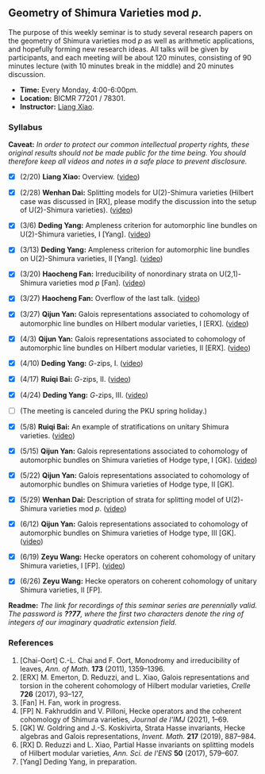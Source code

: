 ## Geometry of Shimura Varieties mod _p_.

The purpose of this weekly seminar is to study several research papers on the geometry of Shimura varieties mod _p_ as well as arithmetic applications, and hopefully forming new research ideas. All talks will be given by participants, and each meeting will be about 120 minutes, consisting of 90 minutes lecture (with 10 minutes break in the middle) and 20 minutes discussion.

- **Time:** Every Monday, 4:00-6:00pm.
- **Location:** BICMR 77201 / 78301.
- **Instructor:** [Liang Xiao](https://bicmr.pku.edu.cn/~lxiao/index.htm).


### Syllabus

**Caveat:** _In order to protect our common intellectual property rights, these original results should not be made public for the time being. You should therefore keep all videos and notes in a safe place to prevent disclosure._

- [x] (2/20) **Liang Xiao:** Overview. ([video](https://disk.pku.edu.cn/#/link/13D949E223D9C4F6145E8EE3B8EFCA44?gns=53F2170B7AA748348440F4C8CA8E9BAE%2F988401E1FBD343A79D36047AA9556A60%2F92D3A1D7B20C41C580B4E193FBC06652))
- [x] (2/28) **Wenhan Dai:** Splitting models for U(2)-Shimura varieties (Hilbert case was discussed in [RX], please modify the discussion into the setup of U(2)-Shimura varieties). ([video](https://disk.pku.edu.cn/#/link/13D949E223D9C4F6145E8EE3B8EFCA44?gns=53F2170B7AA748348440F4C8CA8E9BAE%2F988401E1FBD343A79D36047AA9556A60%2FA061176617DD472B816F89CD1EEB98DA))
- [x] (3/6) **Deding Yang:** Ampleness criterion for automorphic line bundles on U(2)-Shimura varieties, I [Yang]. ([video](https://disk.pku.edu.cn/#/link/13D949E223D9C4F6145E8EE3B8EFCA44?gns=53F2170B7AA748348440F4C8CA8E9BAE%2F988401E1FBD343A79D36047AA9556A60%2F20A68DC028414D37B52AB8DFE410137D))
- [x] (3/13) **Deding Yang:** Ampleness criterion for automorphic line bundles on U(2)-Shimura varieties, II [Yang]. ([video](https://disk.pku.edu.cn/#/link/13D949E223D9C4F6145E8EE3B8EFCA44?gns=53F2170B7AA748348440F4C8CA8E9BAE%2F988401E1FBD343A79D36047AA9556A60%2F077AF8C1FDAA489F9EC49596BA44731F))
- [x] (3/20) **Haocheng Fan:** Irreducibility of nonordinary strata on U(2,1)-Shimura varieties mod _p_ [Fan]. ([video](https://disk.pku.edu.cn/#/link/13D949E223D9C4F6145E8EE3B8EFCA44?gns=53F2170B7AA748348440F4C8CA8E9BAE%2F988401E1FBD343A79D36047AA9556A60%2FC236049A4CC842109E549C1F59881D85))
- [x] (3/27) **Haocheng Fan:** Overflow of the last talk. ([video](https://disk.pku.edu.cn/#/link/13D949E223D9C4F6145E8EE3B8EFCA44?gns=53F2170B7AA748348440F4C8CA8E9BAE%2F988401E1FBD343A79D36047AA9556A60%2F62E62EFF2C584B448D67E9ED654EF869))
- [x] (3/27) **Qijun Yan:** Galois representations associated to cohomology of automorphic line bundles on Hilbert modular varieties, I [ERX]. ([video](https://disk.pku.edu.cn/#/link/13D949E223D9C4F6145E8EE3B8EFCA44?gns=53F2170B7AA748348440F4C8CA8E9BAE%2F988401E1FBD343A79D36047AA9556A60%2F565BCBAAF74D485EADFA614F59973B92))
- [x] (4/3) **Qijun Yan:** Galois representations associated to cohomology of automorphic line bundles on Hilbert modular varieties, II [ERX]. ([video](https://disk.pku.edu.cn/#/link/13D949E223D9C4F6145E8EE3B8EFCA44?gns=53F2170B7AA748348440F4C8CA8E9BAE%2F988401E1FBD343A79D36047AA9556A60%2F608A4BDDE5254DA2A9E16260399DDA33))
- [x] (4/10) **Deding Yang:** _G_-zips, I. ([video](https://disk.pku.edu.cn/#/link/13D949E223D9C4F6145E8EE3B8EFCA44?gns=53F2170B7AA748348440F4C8CA8E9BAE%2F988401E1FBD343A79D36047AA9556A60%2F4A5C24ED64A44754BB0B9AFB67906930))
- [x] (4/17) **Ruiqi Bai:** _G_-zips, II. ([video](https://disk.pku.edu.cn/#/link/13D949E223D9C4F6145E8EE3B8EFCA44?gns=53F2170B7AA748348440F4C8CA8E9BAE%2F988401E1FBD343A79D36047AA9556A60%2F56F47007A4AB4C3E8B45A3AF64FDDC94))
- [x] (4/24) **Deding Yang:** _G_-zips, III. ([video](https://disk.pku.edu.cn/#/link/13D949E223D9C4F6145E8EE3B8EFCA44?gns=53F2170B7AA748348440F4C8CA8E9BAE%2F988401E1FBD343A79D36047AA9556A60%2F6305AB67411F42D7A291428261523395))
- [ ] (The meeting is canceled during the PKU spring holiday.)
- [x] (5/8) **Ruiqi Bai:** An example of stratifications on unitary Shimura varieties. ([video]())
- [x] (5/15) **Qijun Yan:** Galois representations associated to cohomology of automorphic bundles on Shimura varieties of Hodge type, I [GK]. ([video]())
- [x] (5/22) **Qijun Yan:** Galois representations associated to cohomology of automorphic bundles on Shimura varieties of Hodge type, II [GK]. 
- [x] (5/29) **Wenhan Dai:** Description of strata for splitting model of U(2)-Shimura varieties mod _p_. ([video]())
- [x] (6/12) **Qijun Yan:** Galois representations associated to cohomology of automorphic bundles on Shimura varieties of Hodge type, III [GK]. ([video]())
- [x] (6/19) **Zeyu Wang:** Hecke operators on coherent cohomology of unitary Shimura varieties, I [FP]. ([video]())
- [x] (6/26) **Zeyu Wang:** Hecke operators on coherent cohomology of unitary Shimura varieties, II [FP]. 


**Readme:** _The link for recordings of this seminar series are perennially valid. The password is **??77**, where the first two characters denote the ring of integers of our imaginary quadratic extension field._

### References
1. [Chai-Oort] C.-L. Chai and F. Oort, Monodromy and irreducibility of leaves, _Ann. of Math._ **173** (2011), 1359–1396. 
2. [ERX] M. Emerton, D. Reduzzi, and L. Xiao, Galois representations and torsion in the coherent cohomology of Hilbert modular varieties, _Crelle_ **726** (2017), 93–127,
3. [Fan] H. Fan, work in progress.
4. [FP] N. Fakhruddin and V. Pilloni, Hecke operators and the coherent cohomology of Shimura varieties, _Journal de l'IMJ_ (2021), 1–69.
5. [GK] W. Goldring and J.-S. Koskivirta, Strata Hasse invariants, Hecke algebras and Galois representations, _Invent. Math._ **217** (2019), 887–984.
6. [RX] D. Reduzzi and L. Xiao, Partial Hasse invariants on splitting models of Hilbert modular varieties, _Ann. Sci. de l'ENS_ **50** (2017), 579–607.
7. [Yang] Deding Yang, in preparation.

